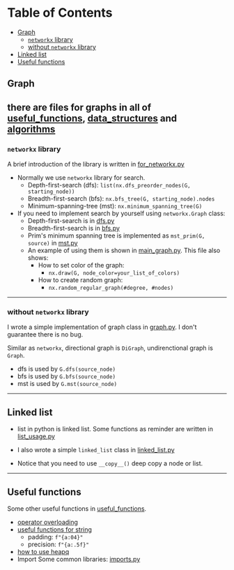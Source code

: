 # Table of Contents
- [Graph](#graph)
  * [`networkx` library](#-networkx--library)
  * [without `networkx` library](#without--networkx--library)
- [Linked list](#linked-list)
- [Useful functions](#useful-functions)

## Graph
there are files for graphs in all of [useful_functions](./useful_functions), 
[data_structures](./data_structures) and [algorithms](./algorithms)
---
### `networkx` library

A brief introduction of the library is written in [for_networkx.py](./useful_functions/for_networkx.py)

- Normally we use `networkx` library for search.
  - Depth-first-search (dfs): `list(nx.dfs_preorder_nodes(G, starting_node))`
  - Breadth-first-search (bfs): `nx.bfs_tree(G, starting_node).nodes`
  - Minimum-spanning-tree (mst): `nx.minimum_spanning_tree(G)`
- If you need to implement search by yourself using `networkx.Graph` class:
  - Depth-first-search is in [dfs.py](./algorithms/graph_search/dfs.py)
  - Breadth-first-search is in [bfs.py](./algorithms/graph_search/bfs.py)
  - Prim's minimum spanning tree is implemented as `mst_prim(G, source)` in [mst.py](algorithms/graph_search/mst.py)
  - An example of using them is shown in [main_graph.py](./algorithms/main_graph.py). This file also shows:
    - How to set color of the graph:
      - `nx.draw(G, node_color=your_list_of_colors)`
    - How to create random graph: 
      - `nx.random_regular_graph(#degree, #nodes)`
---
### without `networkx` library
      
I wrote a simple implementation of graph class in [graph.py](./data_structures/graph.py).
I don't guarantee there is no bug.

Similar as `networkx`,  directional graph is `DiGraph`,
undirenctional graph is `Graph`.

- dfs is used by `G.dfs(source_node)`
- bfs is used by `G.bfs(source_node)`
- mst is used by `G.mst(source_node)`

---

## Linked list
- list in python is linked list. 
Some functions as reminder are written in [list_usage.py](useful_functions/for_list.py)

- I also wrote a simple `linked_list` class in [linked_list.py](./data_structures/linked_list.py)
- Notice that you need to use 
`__copy__()` deep copy a node or list.

---

## Useful functions
Some other useful functions in [useful_functions](./useful_functions).
- [operator overloading](./useful_functions/operator_overloading.py)
- [useful functions for string](./useful_functions/for_string.py)
  - padding: `f"{a:04}"`
  - precision: `f"{a:.5f}"`
- [how to use heapq](./useful_functions/for_heapq.py)
- Import Some common libraries: [imports.py](./useful_functions/imports.py)